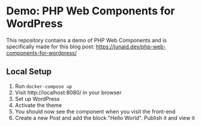 # Demo: PHP Web Components for WordPress

This repository contains a demo of PHP Web Components and is specifically made for this blog post: https://junaid.dev/php-web-components-for-wordpress/

## Local Setup

1. Run `docker-compose up`
1. Visit http://localhost:8080/ in your browser
1. Set up WordPress
1. Activate the theme
1. You should now see the component when you visit the front-end
1. Create a new Post and add the block "Hello World". Publish it and view it
